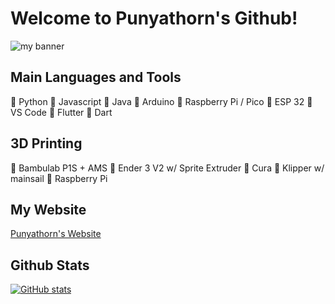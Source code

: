 # Welcome to Punyathorn's Github!
<p align=”center”>

<img src="https://user-images.githubusercontent.com/93460088/159640417-e7274a78-3b11-4642-acfe-f53714e2171e.gif" alt="my banner">

</p>

## Main Languages and Tools


:diamond_shape_with_a_dot_inside: Python
:diamond_shape_with_a_dot_inside: Javascript
:diamond_shape_with_a_dot_inside: Java
:diamond_shape_with_a_dot_inside: Arduino
:diamond_shape_with_a_dot_inside: Raspberry Pi / Pico
:diamond_shape_with_a_dot_inside: ESP 32
:diamond_shape_with_a_dot_inside: VS Code
:diamond_shape_with_a_dot_inside: Flutter
:diamond_shape_with_a_dot_inside: Dart

## 3D Printing
:diamond_shape_with_a_dot_inside: Bambulab P1S + AMS
:diamond_shape_with_a_dot_inside: Ender 3 V2 w/ Sprite Extruder
:diamond_shape_with_a_dot_inside: Cura
:diamond_shape_with_a_dot_inside: Klipper w/ mainsail
:diamond_shape_with_a_dot_inside: Raspberry Pi

## My Website
[Punyathorn's Website](https://punyathorn.pythonanywhere.com/)

## Github Stats
[![GitHub stats](https://github-readme-stats.vercel.app/api?username=punyathorn)](https://github.com/anuraghazra/github-readme-stats)
